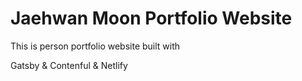 # Jaehwan Moon Portfolio Website

This is person portfolio website built with

Gatsby & Contenful & Netlify
